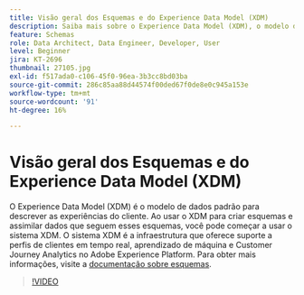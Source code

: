 ```yaml
---
title: Visão geral dos Esquemas e do Experience Data Model (XDM)
description: Saiba mais sobre o Experience Data Model (XDM), o modelo de dados padrão para descrever as experiências do cliente.
feature: Schemas
role: Data Architect, Data Engineer, Developer, User
level: Beginner
jira: KT-2696
thumbnail: 27105.jpg
exl-id: f517ada0-c106-45f0-96ea-3b3cc8bd03ba
source-git-commit: 286c85aa88d44574f00ded67f0de8e0c945a153e
workflow-type: tm+mt
source-wordcount: '91'
ht-degree: 16%

---
```


# Visão geral dos Esquemas e do Experience Data Model (XDM)

O Experience Data Model (XDM) é o modelo de dados padrão para descrever as experiências do cliente. Ao usar o XDM para criar esquemas e assimilar dados que seguem esses esquemas, você pode começar a usar o sistema XDM. O sistema XDM é a infraestrutura que oferece suporte a perfis de clientes em tempo real, aprendizado de máquina e Customer Journey Analytics no Adobe Experience Platform. Para obter mais informações, visite a [documentação sobre esquemas](https://experienceleague.adobe.com/docs/experience-platform/xdm/home.html?lang=pt-BR).

>[!VIDEO](https://video.tv.adobe.com/v/27105?learn=on&enablevpops)
